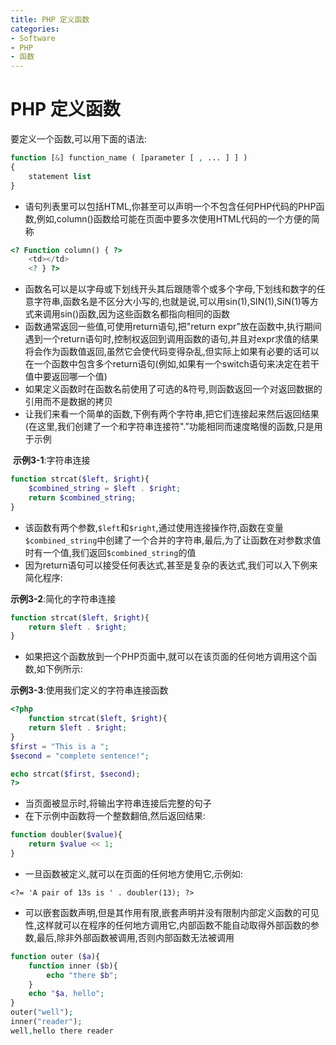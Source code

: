 ```yaml
---
title: PHP 定义函数
categories:
- Software
- PHP
- 函数
---
```

# PHP 定义函数

要定义一个函数,可以用下面的语法:

```php
function [&] function_name ( [parameter [ , ... ] ] )
{
    statement list
}
```

- 语句列表里可以包括HTML,你甚至可以声明一个不包含任何PHP代码的PHP函数,例如,column()函数给可能在页面中要多次使用HTML代码的一个方便的简称

```php
<? Function column() { ?>
    <td></td>
    <? } ?>
```

- 函数名可以是以字母或下划线开头其后跟随零个或多个字母,下划线和数字的任意字符串,函数名是不区分大小写的,也就是说,可以用sin(1),SIN(1),SiN(1)等方式来调用sin()函数,因为这些函数名都指向相同的函数
- 函数通常返回一些值,可使用return语句,把"return expr”放在函数中,执行期间遇到一个return语句时,控制权返回到调用函数的语句,并且对expr求值的结果将会作为函数值返回,虽然它会使代码变得杂乱,但实际上如果有必要的话可以在一个函数中包含多个return语句(例如,如果有一个switch语句来决定在若干值中要返回哪一个值)
- 如果定义函数时在函数名前使用了可选的&符号,则函数返回一个对返回数据的引用而不是数据的拷贝
- 让我们来看一个简单的函数,下例有两个字符串,把它们连接起来然后返回结果(在这里,我们创建了一个和字符串连接符".”功能相同而速度略慢的函数,只是用于示例

​	**示例3-1**:字符串连接
```php
function strcat($left, $right){
    $combined_string = $left . $right;
    return $combined_string;
}
```

- 该函数有两个参数,`$left`和`$right`,通过使用连接操作符,函数在变量`$combined_string`中创建了一个合并的字符串,最后,为了让函数在对参数求值时有一个值,我们返回`$combined_string`的值
- 因为return语句可以接受任何表达式,甚至是复杂的表达式,我们可以入下例来简化程序:

**示例3-2**:简化的字符串连接

```php
function strcat($left, $right){
    return $left . $right;
}
```

- 如果把这个函数放到一个PHP页面中,就可以在该页面的任何地方调用这个函数,如下例所示:

**示例3-3**:使用我们定义的字符串连接函数

```php
<?php
    function strcat($left, $right){
    return $left . $right;
}
$first = "This is a ";
$second = "complete sentence!";

echo strcat($first, $second);
?>
```

- 当页面被显示时,将输出字符串连接后完整的句子
- 在下示例中函数将一个整数翻倍,然后返回结果:

```php
function doubler($value){
    return $value << 1;
}
```

- 一旦函数被定义,就可以在页面的任何地方使用它,示例如:

```php+HTML
<?= 'A pair of 13s is ' . doubler(13); ?>
```

- 可以嵌套函数声明,但是其作用有限,嵌套声明并没有限制内部定义函数的可见性,这样就可以在程序的任何地方调用它,内部函数不能自动取得外部函数的参数,最后,除非外部函数被调用,否则内部函数无法被调用

```php
function outer ($a){
    function inner ($b){
        echo "there $b";
    }
    echo "$a, hello";
}
outer("well");
inner("reader");
well,hello there reader
```


